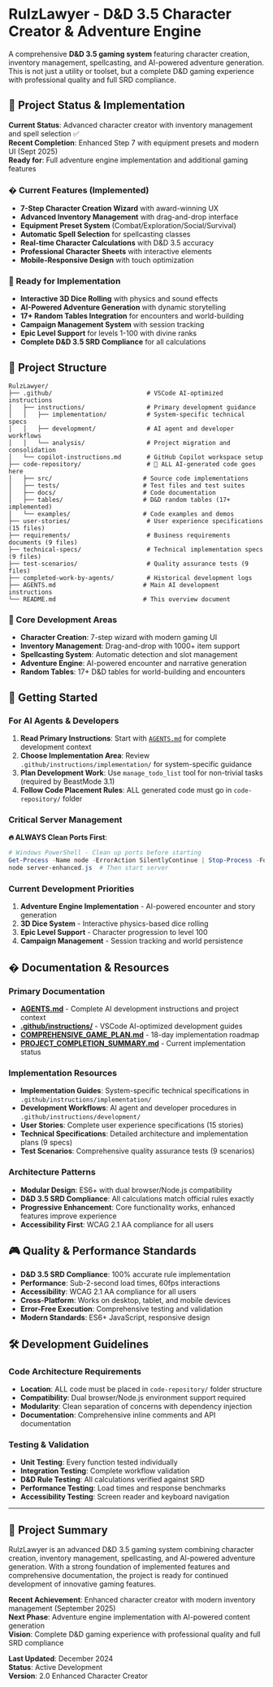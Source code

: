 # RulzLawyer - D&D 3.5 Character Creator & Adventure Engine

A comprehensive **D&D 3.5 gaming system** featuring character creation, inventory management, spellcasting, and AI-powered adventure generation. This is not just a utility or toolset, but a complete D&D gaming experience with professional quality and full SRD compliance.

## 🎯 Project Status & Implementation

**Current Status**: Advanced character creator with inventory management and spell selection ✅  
**Recent Completion**: Enhanced Step 7 with equipment presets and modern UI (Sept 2025)  
**Ready for**: Full adventure engine implementation and additional gaming features

### � Current Features (Implemented)
- **7-Step Character Creation Wizard** with award-winning UX
- **Advanced Inventory Management** with drag-and-drop interface  
- **Equipment Preset System** (Combat/Exploration/Social/Survival)
- **Automatic Spell Selection** for spellcasting classes
- **Real-time Character Calculations** with D&D 3.5 accuracy
- **Professional Character Sheets** with interactive elements
- **Mobile-Responsive Design** with touch optimization

### 🚀 Ready for Implementation
- **Interactive 3D Dice Rolling** with physics and sound effects
- **AI-Powered Adventure Generation** with dynamic storytelling  
- **17+ Random Tables Integration** for encounters and world-building
- **Campaign Management System** with session tracking
- **Epic Level Support** for levels 1-100 with divine ranks
- **Complete D&D 3.5 SRD Compliance** for all calculations

## 📁 Project Structure

```
RulzLawyer/
├── .github/                          # VSCode AI-optimized instructions
│   ├── instructions/                 # Primary development guidance  
│   │   ├── implementation/           # System-specific technical specs
│   │   ├── development/              # AI agent and developer workflows
│   │   └── analysis/                 # Project migration and consolidation
│   └── copilot-instructions.md       # GitHub Copilot workspace setup
├── code-repository/                  # 🚨 ALL AI-generated code goes here
│   ├── src/                         # Source code implementations
│   ├── tests/                       # Test files and test suites  
│   ├── docs/                        # Code documentation
│   ├── tables/                      # D&D random tables (17+ implemented)
│   └── examples/                    # Code examples and demos
├── user-stories/                     # User experience specifications (15 files)
├── requirements/                     # Business requirements documents (9 files)
├── technical-specs/                  # Technical implementation specs (9 files)
├── test-scenarios/                   # Quality assurance tests (9 files)
├── completed-work-by-agents/         # Historical development logs
├── AGENTS.md                        # Main AI development instructions
└── README.md                        # This overview document
```

### 🎯 Core Development Areas
- **Character Creation**: 7-step wizard with modern gaming UI
- **Inventory Management**: Drag-and-drop with 1000+ item support
- **Spellcasting System**: Automatic detection and slot management  
- **Adventure Engine**: AI-powered encounter and narrative generation
- **Random Tables**: 17+ D&D tables for world-building and encounters

## 🚀 Getting Started 

### For AI Agents & Developers
1. **Read Primary Instructions**: Start with [`AGENTS.md`](./AGENTS.md) for complete development context
2. **Choose Implementation Area**: Review `.github/instructions/implementation/` for system-specific guidance
3. **Plan Development Work**: Use `manage_todo_list` tool for non-trivial tasks (required by BeastMode 3.1)
4. **Follow Code Placement Rules**: ALL generated code must go in `code-repository/` folder

### Critical Server Management
**🔥 ALWAYS Clean Ports First**:
```powershell
# Windows PowerShell - Clean up ports before starting
Get-Process -Name node -ErrorAction SilentlyContinue | Stop-Process -Force
node server-enhanced.js  # Then start server
```

### Current Development Priorities
1. **Adventure Engine Implementation** - AI-powered encounter and story generation
2. **3D Dice System** - Interactive physics-based dice rolling
3. **Epic Level Support** - Character progression to level 100
4. **Campaign Management** - Session tracking and world persistence

## � Documentation & Resources

### Primary Documentation
- **[AGENTS.md](./AGENTS.md)** - Complete AI development instructions and project context
- **[.github/instructions/](./github/instructions/)** - VSCode AI-optimized development guides
- **[COMPREHENSIVE_GAME_PLAN.md](./COMPREHENSIVE_GAME_PLAN.md)** - 18-day implementation roadmap
- **[PROJECT_COMPLETION_SUMMARY.md](./PROJECT_COMPLETION_SUMMARY.md)** - Current implementation status

### Implementation Resources
- **Implementation Guides**: System-specific technical specifications in `.github/instructions/implementation/`
- **Development Workflows**: AI agent and developer procedures in `.github/instructions/development/`  
- **User Stories**: Complete user experience specifications (15 stories)
- **Technical Specifications**: Detailed architecture and implementation plans (9 specs)
- **Test Scenarios**: Comprehensive quality assurance tests (9 scenarios)

### Architecture Patterns
- **Modular Design**: ES6+ with dual browser/Node.js compatibility
- **D&D 3.5 SRD Compliance**: All calculations match official rules exactly
- **Progressive Enhancement**: Core functionality works, enhanced features improve experience
- **Accessibility First**: WCAG 2.1 AA compliance for all users

## 🎮 Quality & Performance Standards

- **D&D 3.5 SRD Compliance**: 100% accurate rule implementation
- **Performance**: Sub-2-second load times, 60fps interactions
- **Accessibility**: WCAG 2.1 AA compliance for all users  
- **Cross-Platform**: Works on desktop, tablet, and mobile devices
- **Error-Free Execution**: Comprehensive testing and validation
- **Modern Standards**: ES6+ JavaScript, responsive design

## 🛠️ Development Guidelines

### Code Architecture Requirements
- **Location**: ALL code must be placed in `code-repository/` folder structure
- **Compatibility**: Dual browser/Node.js environment support required
- **Modularity**: Clean separation of concerns with dependency injection
- **Documentation**: Comprehensive inline comments and API documentation

### Testing & Validation
- **Unit Testing**: Every function tested individually
- **Integration Testing**: Complete workflow validation  
- **D&D Rule Testing**: All calculations verified against SRD
- **Performance Testing**: Load times and response benchmarks
- **Accessibility Testing**: Screen reader and keyboard navigation

---

## 📝 Project Summary

RulzLawyer is an advanced D&D 3.5 gaming system combining character creation, inventory management, spellcasting, and AI-powered adventure generation. With a strong foundation of implemented features and comprehensive documentation, the project is ready for continued development of innovative gaming features.

**Recent Achievement**: Enhanced character creator with modern inventory management (September 2025)  
**Next Phase**: Adventure engine implementation with AI-powered content generation  
**Vision**: Complete D&D gaming experience with professional quality and full SRD compliance

**Last Updated**: December 2024  
**Status**: Active Development  
**Version**: 2.0 Enhanced Character Creator